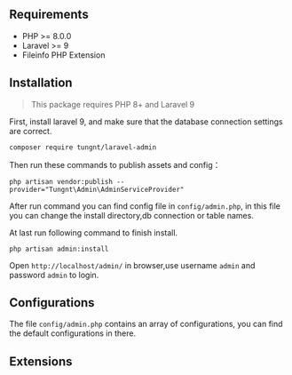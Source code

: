 
Requirements
------------
 - PHP >= 8.0.0
 - Laravel >= 9
 - Fileinfo PHP Extension

Installation
------------

> This package requires PHP 8+ and Laravel 9

First, install laravel 9, and make sure that the database connection settings are correct.

```
composer require tungnt/laravel-admin
```

Then run these commands to publish assets and config：

```
php artisan vendor:publish --provider="Tungnt\Admin\AdminServiceProvider"
```
After run command you can find config file in `config/admin.php`, in this file you can change the install directory,db connection or table names.

At last run following command to finish install.
```
php artisan admin:install
```

Open `http://localhost/admin/` in browser,use username `admin` and password `admin` to login.

Configurations
------------
The file `config/admin.php` contains an array of configurations, you can find the default configurations in there.

## Extensions


